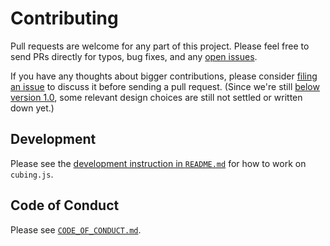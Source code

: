 # Contributing

Pull requests are welcome for any part of this project. Please feel free to send PRs directly for typos, bug fixes, and any [open issues](https://github.com/cubing/cubing.js/issues).

If you have any thoughts about bigger contributions, please consider [filing an issue](https://github.com/cubing/cubing.js/issues/new) to discuss it before sending a pull request. (Since we're still [below version 1.0](https://semver.org/#spec-item-4), some relevant design choices are still not settled or written down yet.)

## Development

Please see the [development instruction in `README.md`](./README.md#development) for how to work on `cubing.js`.

## Code of Conduct

Please see [`CODE_OF_CONDUCT.md`](./CODE_OF_CONDUCT.md).
